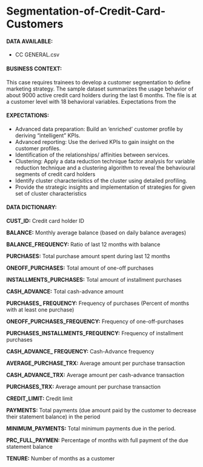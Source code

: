 # Segmentation-of-Credit-Card-Customers

#### DATA AVAILABLE:
  * CC GENERAL.csv

#### BUSINESS CONTEXT:
This case requires trainees to develop a customer segmentation to define marketing strategy. The
sample dataset summarizes the usage behavior of about 9000 active credit card holders during the
last 6 months. The file is at a customer level with 18 behavioral variables. Expectations from the

#### EXPECTATIONS:
* Advanced data preparation: Build an ‘enriched’ customer profile by deriving “intelligent” KPIs.
* Advanced reporting: Use the derived KPIs to gain insight on the customer profiles.
* Identification of the relationships/ affinities between services.
* Clustering: Apply a data reduction technique factor analysis for variable reduction technique
and a clustering algorithm to reveal the behavioural segments of credit card holders
* Identify cluster characterisitics of the cluster using detailed profiling.
* Provide the strategic insights and implementation of strategies for given set of cluster
characteristics

#### DATA DICTIONARY:

**CUST_ID:** Credit card holder ID

**BALANCE:** Monthly average balance (based on daily balance averages)

**BALANCE_FREQUENCY:** Ratio of last 12 months with balance

**PURCHASES:** Total purchase amount spent during last 12 months

**ONEOFF_PURCHASES:** Total amount of one-off purchases

**INSTALLMENTS_PURCHASES:** Total amount of installment purchases

**CASH_ADVANCE:** Total cash-advance amount

**PURCHASES_ FREQUENCY:** Frequency of purchases (Percent of months with at least one
purchase)

**ONEOFF_PURCHASES_FREQUENCY:** Frequency of one-off-purchases

**PURCHASES_INSTALLMENTS_FREQUENCY:** Frequency of installment purchases

**CASH_ADVANCE_ FREQUENCY:** Cash-Advance frequency

**AVERAGE_PURCHASE_TRX:** Average amount per purchase transaction

**CASH_ADVANCE_TRX:** Average amount per cash-advance transaction

**PURCHASES_TRX:** Average amount per purchase transaction

**CREDIT_LIMIT:** Credit limit

**PAYMENTS:** Total payments (due amount paid by the customer to decrease their statement
balance) in the period

**MINIMUM_PAYMENTS:** Total minimum payments due in the period.

**PRC_FULL_PAYMEN:** Percentage of months with full payment of the due statement balance

**TENURE:** Number of months as a customer
